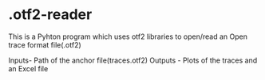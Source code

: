 # .otf2-reader

This is a Pyhton program which uses otf2 libraries to open/read an Open trace format file(.otf2)

Inputs- Path of the anchor file(traces.otf2)
Outputs - Plots of the traces and an Excel file
